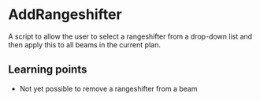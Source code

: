 # AddRangeshifter

A script to allow the user to select a rangeshifter from a drop-down list and then apply this to all beams in the current plan.


## Learning points
- Not yet possible to remove a rangeshifter from a beam